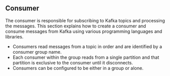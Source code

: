 ## Consumer

The consumer is responsible for subscribing to Kafka topics and processing the messages. This section explains how to create a consumer and consume messages from Kafka using various programming languages and libraries.

- Consumers read messages from a topic in order and are identified by a consumer group name.
- Each consumer within the group reads from a single partition and that partition is exclusive to the consumer until it disconnects.
- Consumers can be configured to be either in a group or alone.
